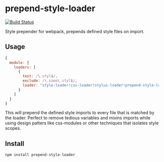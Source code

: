 # prepend-style-loader
[![Build Status](https://travis-ci.org/JoelRoxell/prepend-style-loader.svg?branch=master)](https://travis-ci.org/JoelRoxell/prepend-style-loader)

Style prepender for webpack, prepends defined style files on import.

## Usage
```javascript
{
  module: {
    loaders: [
      {
        test: /\.styl$/,
        exclude: /\.some\.styl$/,
        loader: "style-loader!css-loader!stylus-loader!prepend-style-loader?prepend=[src/styles/global/variables, src/styles/global/mixins]"
      }
    ]
  }
}
```
This will prepend the defined style imports to every file that is matched by the loader. Perfect to remove tedious variables and mixins imports while using design patters like css-modules or other techniques that isolates style scopes.

## Install
`npm install prepend-style-loader`
